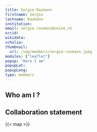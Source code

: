 ```yaml
---
title: Sergio Rasmann
firstname: Sergio
lastname: Rasmann
institution: 
email: sergio.rasmann@unine.ch
orcid: 
wikidata: 
scholia: 
thumbnail:
  url: /img/members/sergio-rasmann.jpeg
modules: ["leaflet"]
popup: "Here I am"
popupLat: 
popupLong: 
type: members
---
```


## Who am I ?

## Collaboration statement

{{< map >}}
